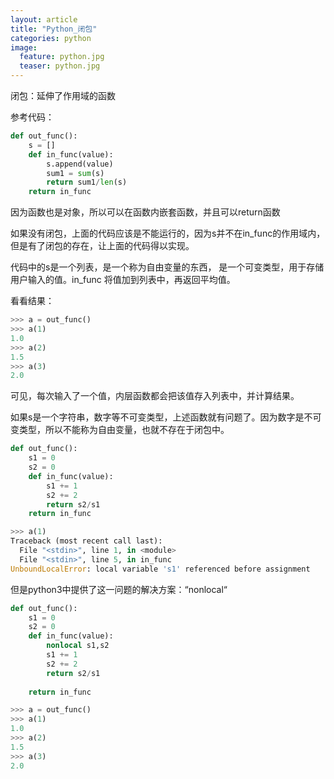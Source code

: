 ```yaml
---
layout: article
title: "Python_闭包"
categories: python
image:
  feature: python.jpg
  teaser: python.jpg
---
```

闭包：延伸了作用域的函数

参考代码：

```python
def out_func():
    s = []
    def in_func(value):
        s.append(value)
        sum1 = sum(s)
        return sum1/len(s)
    return in_func
```
因为函数也是对象，所以可以在函数内嵌套函数，并且可以return函数

如果没有闭包，上面的代码应该是不能运行的，因为s并不在in_func的作用域内，但是有了闭包的存在，让上面的代码得以实现。

代码中的s是一个列表，是一个称为自由变量的东西， 是一个可变类型，用于存储用户输入的值。in_func 将值加到列表中，再返回平均值。

看看结果：

```python
>>> a = out_func()
>>> a(1)
1.0
>>> a(2)
1.5
>>> a(3)
2.0
```

可见，每次输入了一个值，内层函数都会把该值存入列表中，并计算结果。

如果s是一个字符串，数字等不可变类型，上述函数就有问题了。因为数字是不可变类型，所以不能称为自由变量，也就不存在于闭包中。

```python
def out_func():
    s1 = 0
    s2 = 0
    def in_func(value):
        s1 += 1
        s2 += 2
        return s2/s1
    return in_func
```

```python
>>> a(1)
Traceback (most recent call last):
  File "<stdin>", line 1, in <module>
  File "<stdin>", line 5, in in_func
UnboundLocalError: local variable 's1' referenced before assignment
```

但是python3中提供了这一问题的解决方案：“nonlocal“

```python
def out_func():
    s1 = 0
    s2 = 0
    def in_func(value):
	    nonlocal s1,s2
        s1 += 1
        s2 += 2
        return s2/s1
        
    return in_func
```

```python
>>> a = out_func()
>>> a(1)
1.0
>>> a(2)
1.5
>>> a(3)
2.0
```

